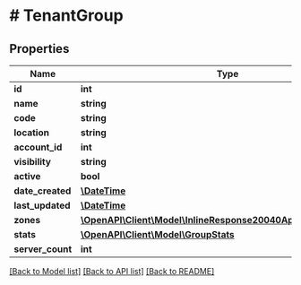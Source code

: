 # # TenantGroup

## Properties

Name | Type | Description | Notes
------------ | ------------- | ------------- | -------------
**id** | **int** |  | [optional]
**name** | **string** |  | [optional]
**code** | **string** |  | [optional]
**location** | **string** |  | [optional]
**account_id** | **int** |  | [optional]
**visibility** | **string** |  | [optional]
**active** | **bool** |  | [optional]
**date_created** | [**\DateTime**](\DateTime.md) |  | [optional]
**last_updated** | [**\DateTime**](\DateTime.md) |  | [optional]
**zones** | [**\OpenAPI\Client\Model\InlineResponse20040AppDeployInstance[]**](InlineResponse20040AppDeployInstance.md) |  | [optional]
**stats** | [**\OpenAPI\Client\Model\GroupStats**](GroupStats.md) |  | [optional]
**server_count** | **int** |  | [optional]

[[Back to Model list]](../../README.md#models) [[Back to API list]](../../README.md#endpoints) [[Back to README]](../../README.md)
